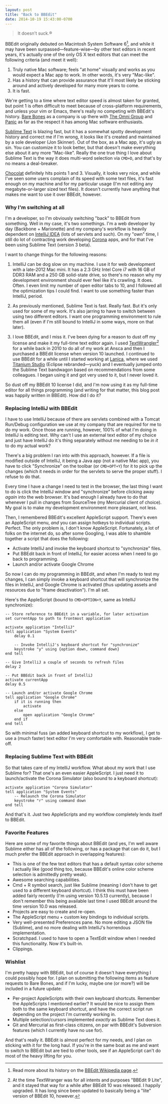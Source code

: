 ```yaml
---
layout: post
title: "Back to BBEdit"
date: 2014-10-19 15:43:00-0700
---
```


> It doesn’t suck.®

BBEdit originally debuted on Macintosh System Software 6[^1], and while it may have been surpassed&mdash;feature-wise&mdash;by other text editors in recent years, it's actually one of the only OS X text editors that can meet the following criteria (and meet it well):

1. Truly native Mac software; feels "at home" visually and works as you would expect a Mac app to work. In other words, it's very "Mac-like".
2. Has a history that can provide assurance that it'll most likely be sticking around and actively developed for many more years to come.
3. It is fast.

We're getting to a time where text editor speed is almost taken for granted, but point 1 is often difficult to meet because of cross-platform requirements, and unless your vim or Emacs, there's really no competing with BBEdit's history. [Bare Bones][barebones] as a company is up there with [The Omni Group][omni] and [Panic][panic] as far as the respect it has among Mac software enthusiasts.

[Sublime Text][sublime] is blazing fast, but it has a somewhat spotty development history and correct me if I'm wrong, it looks like it's created and maintained by a sole developer (Jon Skinner). Out of the box, as a Mac app, it's ugly as sin. You can customize it to look better, but that doesn't make everything else about it any more "Mac-like". Really the one true thing I love about Sublime Text is the way it does multi-word selection via `CMD+D`, and that's by no means a deal-breaker.

[Chocolat][chocolat] definitely hits points 1 and 3. Visually, it looks very nice, and while I've seen some users complain of its speed with some text files, it's fast enough on my machine and for my particular usage (I'm not editing any megabyte-or-larger sized text files). It doesn't currently have anything that makes me want to use it over BBEdit, however.

### Why I'm switching at all

I'm a developer, so I'm obviously switching "back" to BBEdit from something. Well in my case, it's two somethings. I'm a web developer by day (Backbone + Marionette) and my company's workflow is heavily dependent on [IntelliJ IDEA][intellij] (lots of servlets and such).  On my "own" time, I still do lot of contracting work developing [Corona][corona] apps, and for that I've been using Sublime Text (version 3 beta).

I want to change things for the following reasons:

1. IntelliJ can be dog slow on my machine. I use it for web development with a late-2012 Mac mini. It has a 2.3 GHz Intel Core i7 with 16 GB of DDR3 RAM and a 250 GB solid-state drive, so there's no reason why my development environment should ever feel like it's crawling. It does. Often. I even limit my number of open editor tabs to 10, and I followed all the optimization tips I could find. I want to use something faster than IntelliJ, period.

2. As previously mentioned, Sublime Text is fast. Really fast. But it's only used for some of my work. It's also jarring to have to switch between using two different editors. I want one programming environment to rule them all (even if I'm still bound to IntelliJ in some ways, more on that later).

3. I love BBEdit, and I miss it. I've been dying for a reason to dust off my license and make it my full-time text editor again. I used [TextWrangler][textwrangler][^2] for a while back in 2010 to do all of my work at Ansca and then I purchased a BBEdit license when version 10 launched. I continued to use BBEdit for a while until I started working at [Lanica][lanica], where we used [Titanium Studio][tistudio] (Eclipse rebranded&mdash;yuck) and I eventually jumped onto the Sublime Text bandwagon based on recommendations from some colleagues. I began using it and got very used to it, but I never loved it.

So dust off my BBEdit 10 license I did, and I'm now using it as my full-time editor for all things programming (and writing for that matter, this blog post was happily written in BBEdit). How did I do it?

### Replacing IntelliJ with BBEdit

I have to use IntelliJ because of there are servlets combined with a Tomcat Run/Debug configuration we use at my company that are required for me to do my work. Once those are running, however, 100% of what I'm doing in IntelliJ is editing text. Why can't I use an external text editor of my choice and just have IntelliJ do it's thing separately without me needing to be _in it_ to do my actual work?

There's a big problem I ran into with this approach, however. If a file is modified outside of IntelliJ, it being a Java app (not a native Mac app), you have to click "Synchronize" on the toolbar (or `CMD+OPT+Y`) for it to pick up the changes (which it needs in order for the servlets to serve the proper stuff). I refuse to do that.

Every time I have a change I need to test in the browser, the last thing I want to do is click the IntelliJ window and "synchronize" before clicking away _again_ into the web browser. It's bad enough I already have to do that whenever I pull in changes from SourceTree (my Mercurial client of choice). My goal is to make my development environment more pleasant, not less.

Then, I remembered BBEdit's excellent AppleScript support. There's even an AppleScript menu, _and_ you can assign hotkeys to individual scripts. Perfect. The only problem is, I don't know AppleScript. Fortunately, a lot of folks on the internet do, so after some Googling, I was able to shamble together a script that does the following:

* Activate IntelliJ and invoke the keyboard shortcut to "synchronize" files.
* Put BBEdit back in front of IntelliJ, for easier access when I need to go back to programming.
* Launch and/or activate Google Chrome

So now I can do my programming in BBEdit, and when I'm ready to test my changes, I can simply invoke a keyboard shortcut that will synchronize the files in IntelliJ, and Google Chrome is activated (thus updating assets and resources due to "frame deactivation"). I'm all set.

Here's the AppleScript (bound to `CMD+OPTION+Y`, same as IntelliJ synchronize):

    -- Store reference to BBEdit in a variable, for later activation
    set currentApp to path to frontmost application
    
    activate application "IntelliJ"
    tell application "System Events"
        delay 0.1
    
        -- Invoke IntelliJ's keyboard shortcut for "synchronize"
        keystroke "y" using {option down, command down}
    end tell
    
    -- Give IntelliJ a couple of seconds to refresh files
    delay 2

    -- Put BBEdit back in front of IntelliJ
    activate currentApp
    delay 0.5

    -- Launch and/or activate Google Chrome
    tell application "Google Chrome"
        if it is running then
            activate
        else
            open application "Google Chrome"
        end if
    end tell
    
So with minimal fuss (an added keyboard shortcut to my workflow), I get to use a (much faster) text editor I'm very comfortable with. Reasonable trade-off.

### Replacing Sublime Text with BBEdit

So that takes care of my IntelliJ workflow. What about my work that I use Sublime for? That one's an even easier AppleScript. I just need it to launch/activate the Corona Simulator (also bound to a keyboard shortcut):

    activate application "Corona Simulator"
    tell application "System Events"
        -- Relaunch the Corona Simulator
        keystroke "r" using command down
    end tell
    
And that's it. Just two AppleScripts and my workflow completely lends itself to BBEdit.

### Favorite Features

Here are some of my favorite things about BBEdit (and yes, I'm well aware Sublime either has all of the following, or has a package that can do it, but I much prefer the BBEdit approach in overlapping features):

* This is one of the few text editors that has a default syntax color scheme I actually like (good thing too, because BBEdit's online color scheme selection is admittedly pretty weak).
* Awesome searching capabilities.
* Cmd + R symbol search, just like Sublime (meaning I don't have to get used to a different keyboard shortcut). I think this must have been added fairly recently (I'm using version 10.5.13 currently), because I don't remember this being available last time I used BBEdit around the time version 10.0 was released.
* Projects are easy to create and re-open.
* The AppleScript menu + custom key bindings to individual scripts.
* Very well-presented Preferences pane. No more editing a JSON file (Sublime), and no more dealing with IntelliJ's horrendous implementation.
* Scratchpad. I used to have to open a TextEdit window when I needed this functionality. Now it's built-in.
* Clippings.

### Wishlist

I'm pretty happy with BBEdit, but of course it doesn't have everything I could possibly hope for. I plan on submitting the following items as feature requests to Bare Bones, and if I'm lucky, maybe one (or more?) will be included in a future update:

* Per-project AppleScripts with their own keyboard shortcuts. Remember the AppleScripts I mentioned earlier? It would be nice to assign them both to the same keyboard shortcut, and have the correct script run depending on the project I'm currently working in.
* Multiple selection/cursors implemented _exactly_ as Sublime Text does it.
* Git and Mercurial as first-class citizens, on par with BBEdit's Subversion features (which I currently have no use for).

And that's really it. BBEdit is almost perfect for my needs, and I plan on sticking with it for the long haul. If you're in the same boat as me and want to switch to BBEdit but are tied to other tools, see if an AppleScript can't do most of the heavy lifting for you.

[^1]: Read more about its history on the [BBEdit Wikipedia page][bbedit-wikipedia].
[^2]: At the time TextWranger was for all intents and purposes "BBEdit 9 Lite", and it stayed that way for a while after BBEdit 10 was released. I happily upgraded. It has long since been updated to basically being a "lite" version of BBEdit 10, however.

[barebones]: http://www.barebones.com
[omni]: http://www.omnigroup.com
[panic]: http://www.panic.com
[sublime]: http://www.sublimetext.com
[chocolat]: https://chocolatapp.com
[intellij]: https://www.jetbrains.com/idea/
[corona]: http://coronalabs.com/products/corona-sdk/
[textwrangler]: http://www.barebones.com/products/textwrangler/
[lanica]: http://lanica.co
[tistudio]: http://www.appcelerator.com/titanium/titanium-studio/
[bbedit-wikipedia]: http://en.wikipedia.org/wiki/BBEdit